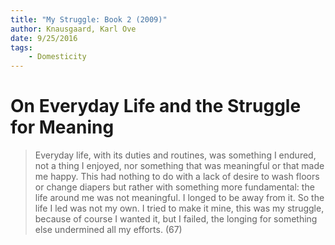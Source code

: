 ```yaml
---
title: "My Struggle: Book 2 (2009)"
author: Knausgaard, Karl Ove
date: 9/25/2016
tags:
    - Domesticity
---
```


# On Everyday Life and the Struggle for Meaning

> Everyday life, with its duties and routines, was something I endured, not a thing I enjoyed, nor something that was meaningful or that made me happy. This had nothing to do with a lack of desire to wash floors or change diapers but rather with something more fundamental: the life around me was not meaningful. I longed to be away from it. So the life I led was not my own. I tried to make it mine, this was my struggle, because of course I wanted it, but I failed, the longing for something else undermined all my efforts. (67)
